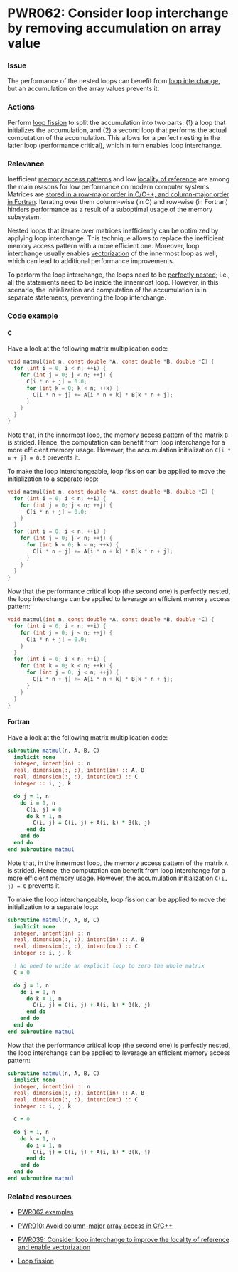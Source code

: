 # PWR062: Consider loop interchange by removing accumulation on array value

### Issue

The performance of the nested loops can benefit from [loop
interchange](../../Glossary/Loop-interchange.md), but an accumulation on the
array values prevents it.

### Actions

Perform [loop fission](../../Glossary/Loop-fission.md) to split the
accumulation into two parts: (1) a loop that initializes the accumulation, and
(2) a second loop that performs the actual computation of the accumulation.
This allows for a perfect nesting in the latter loop (performance critical),
which in turn enables loop interchange.

### Relevance

Inefficient [memory access patterns](../../Glossary/Memory-access-pattern.md)
and low [locality of reference](../../Glossary/Locality-of-reference.md) are
among the main reasons for low performance on modern computer systems. Matrices
are [stored in a row-major order in C/C++, and column-major order in
Fortran](../../Glossary/Row-major-and-column-major-order.md). Iterating over
them column-wise (in C) and row-wise (in Fortran) hinders performance as a
result of a suboptimal usage of the memory subsystem.

Nested loops that iterate over matrices inefficiently can be optimized by
applying loop interchange. This technique allows to replace the inefficient
memory access pattern with a more efficient one. Moreover, loop interchange
usually enables [vectorization](../../Glossary/Vectorization.md) of the
innermost loop as well, which can lead to additional performance improvements.

To perform the loop interchange, the loops need to be [perfectly
nested](../../Glossary/Perfect-loop-nesting.md); i.e., all the statements need
to be inside the innermost loop. However, in this scenario, the initialization
and computation of the accumulation is in separate statements, preventing the
loop interchange.

### Code example

#### C

Have a look at the following matrix multiplication code:

```c
void matmul(int n, const double *A, const double *B, double *C) {
  for (int i = 0; i < n; ++i) {
    for (int j = 0; j < n; ++j) {
      C[i * n + j] = 0.0;
      for (int k = 0; k < n; ++k) {
        C[i * n + j] += A[i * n + k] * B[k * n + j];
      }
    }
  }
}
```

Note that, in the innermost loop, the memory access pattern of the matrix `B`
is strided. Hence, the computation can benefit from loop interchange for a more
efficient memory usage. However, the accumulation initialization `C[i * n + j]
= 0.0` prevents it.

To make the loop interchangeable, loop fission can be applied to move the
initialization to a separate loop:

```c
void matmul(int n, const double *A, const double *B, double *C) {
  for (int i = 0; i < n; ++i) {
    for (int j = 0; j < n; ++j) {
      C[i * n + j] = 0.0;
    }
  }
  for (int i = 0; i < n; ++i) {
    for (int j = 0; j < n; ++j) {
      for (int k = 0; k < n; ++k) {
        C[i * n + j] += A[i * n + k] * B[k * n + j];
      }
    }
  }
}
```

Now that the performance critical loop (the second one) is perfectly nested,
the loop interchange can be applied to leverage an efficient memory access
pattern:

```c
void matmul(int n, const double *A, const double *B, double *C) {
  for (int i = 0; i < n; ++i) {
    for (int j = 0; j < n; ++j) {
      C[i * n + j] = 0.0;
    }
  }
  for (int i = 0; i < n; ++i) {
    for (int k = 0; k < n; ++k) {
      for (int j = 0; j < n; ++j) {
        C[i * n + j] += A[i * n + k] * B[k * n + j];
      }
    }
  }
}
```

#### Fortran

Have a look at the following matrix multiplication code:

```f90
subroutine matmul(n, A, B, C)
  implicit none
  integer, intent(in) :: n
  real, dimension(:, :), intent(in) :: A, B
  real, dimension(:, :), intent(out) :: C
  integer :: i, j, k

  do j = 1, n
    do i = 1, n
      C(i, j) = 0
      do k = 1, n
        C(i, j) = C(i, j) + A(i, k) * B(k, j)
      end do
    end do
  end do
end subroutine matmul
```

Note that, in the innermost loop, the memory access pattern of the matrix `A`
is strided. Hence, the computation can benefit from loop interchange for a more
efficient memory usage. However, the accumulation initialization `C(i, j) = 0`
prevents it.

To make the loop interchangeable, loop fission can be applied to move the
initialization to a separate loop:

```f90
subroutine matmul(n, A, B, C)
  implicit none
  integer, intent(in) :: n
  real, dimension(:, :), intent(in) :: A, B
  real, dimension(:, :), intent(out) :: C
  integer :: i, j, k

  ! No need to write an explicit loop to zero the whole matrix
  C = 0

  do j = 1, n
    do i = 1, n
      do k = 1, n
        C(i, j) = C(i, j) + A(i, k) * B(k, j)
      end do
    end do
  end do
end subroutine matmul
```

Now that the performance critical loop (the second one) is perfectly nested,
the loop interchange can be applied to leverage an efficient memory access
pattern:

```f90
subroutine matmul(n, A, B, C)
  implicit none
  integer, intent(in) :: n
  real, dimension(:, :), intent(in) :: A, B
  real, dimension(:, :), intent(out) :: C
  integer :: i, j, k

  C = 0

  do j = 1, n
    do k = 1, n
      do i = 1, n
        C(i, j) = C(i, j) + A(i, k) * B(k, j)
      end do
    end do
  end do
end subroutine matmul
```

### Related resources

* [PWR062 examples](../PWR062/)

* [PWR010: Avoid column-major array access in C/C++](../PWR010/README.md)

* [PWR039: Consider loop interchange to improve the locality of reference and enable vectorization](../PWR039/README.md)

* [Loop fission](../../Glossary/Loop-fission.md)
